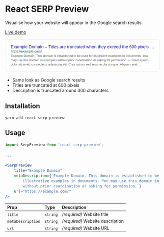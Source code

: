 # React SERP Preview
Visualise how your website will appear in the Google search results.

[Live demo](https://mesoptier.github.io/react-serp-preview/)

![Preview](preview.png)

- Same look as Google search results
- Titles are truncated at 600 pixels
- Description is truncated around 300 characters

## Installation

```shell
yarn add react-serp-preview
```

## Usage

```jsx harmony
import SerpPreview from 'react-serp-preview';

...

<SerpPreview 
    title="Example Domain"
    metaDescription={`Example Domain. This domain is established to be used for 
        illustrative examples in documents. You may use this domain in examples 
        without prior coordination or asking for permission.`}
    url="https://example.com/"
/>
```

| Prop              | Type     | Description                      |
|:----------------- |:-------- |:-------------------------------- |
| `title`           | `string` | _(required)_ Website title       |
| `metaDescription` | `string` | _(required)_ Website description |
| `url`             | `string` | _(required)_ Website URL         |

